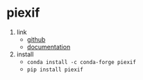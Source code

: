 # piexif

1. link
   * [github](https://github.com/hMatoba/Piexif)
   * [documentation](http://piexif.readthedocs.org/en/latest/)
2. install
   * `conda install -c conda-forge piexif`
   * `pip install piexif`
